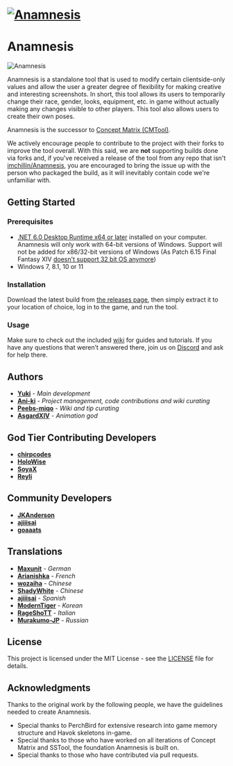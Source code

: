 
# [![Anamnesis](ArtSource/DownloadButton.png "Download Releases")](https://github.com/Squall-Leonhart/Anamnesis/releases)


# Anamnesis
![Anamnesis](Anamnesis/Assets/Anamnesis.png "Anamnesis")

Anamnesis is a standalone tool that is used to modify certain clientside-only values and allow the user a greater degree of flexibility for making creative and interesting screenshots. In short, this tool allows its users to temporarily change their race, gender, looks, equipment, etc. in game without actually making any changes visible to other players. This tool also allows users to create their own poses. 

Anamnesis is the successor to [Concept Matrix (CMTool)](https://github.com/imchillin/CMTool).

We actively encourage people to contribute to the project with their forks to improve the tool overall. With this said, we are **not** supporting builds done via forks and, if you've received a release of the tool from any repo that isn't [imchillin/Anamnesis](https://github.com/imchillin/Anamnesis), you are encouraged to bring the issue up with the person who packaged the build, as it will inevitably contain code we're unfamiliar with.

## Getting Started

### Prerequisites
- [.NET 6.0 Desktop Runtime x64 or later](https://dotnet.microsoft.com/en-us/download/dotnet/thank-you/runtime-desktop-6.0.6-windows-x64-installer) installed on your computer. Anamnesis will only work with 64-bit versions of Windows. Support will not be added for x86/32-bit versions of Windows (As Patch 6.15 Final Fantasy XIV [doesn't support 32 bit OS anymore](https://na.finalfantasyxiv.com/lodestone/news/detail/73031a839564edaca5f4bce18043b9b0e339b52a))
- Windows 7, 8.1, 10 or 11

### Installation

Download the latest build from [the releases page](https://github.com/Squall-Leonhart/Anamnesis/releases/latest), then simply extract it to your location of choice, log in to the game, and run the tool.

### Usage

Make sure to check out the included [wiki](https://github.com/imchillin/Anamnesis/wiki) for guides and tutorials. If you have any questions that weren’t answered there, join us on [Discord](https://discord.gg/KvGJCCnG8t) and ask for help there.

## Authors

* **[Yuki](https://github.com/Yuki-Walsh)** - *Main development*
* **[Ani-ki](https://github.com/Ani-ki)** - *Project management, code contributions and wiki curating* 
* **[Peebs-miqo](https://github.com/Peebs-miqo)** - *Wiki and tip curating* 
* **[AsgardXIV](https://github.com/AsgardXIV)** - *Animation god*

## God Tier Contributing Developers

* **[chirpcodes](https://github.com/chirpcodes)**
* **[HoloWise](https://github.com/HoloWise)**
* **[SoyaX](https://github.com/SoyaX)**
* **[Reyli](https://github.com/Reyli)**

## Community Developers

* **[JKAnderson](https://github.com/JKAnderson)**
* **[ajiiisai](https://github.com/ajiiisai)**
* **[goaaats](https://github.com/goaaats)**

## Translations
* **[Maxunit](https://github.com/Maxunit)** - *German* 
* **[Arianishka](https://github.com/Arianishka)** - *French*
* **[wozaiha](https://github.com/wozaiha)** - *Chinese*
* **[ShadyWhite](https://github.com/ShadyWhite)** - *Chinese*
* **[ajiiisai](https://github.com/ajiiisai)** - *Spanish*
* **[ModernTiger](https://github.com/ModernTiger)** - *Korean*
* **[RageShoTT](https://github.com/RageShoTT)** - *Italian*
* **[Murakumo-JP](https://github.com/Murakumo-JP)** - *Russian*

## License

This project is licensed under the MIT License - see the [LICENSE](LICENSE) file for details.

## Acknowledgments

Thanks to the original work by the following people, we have the guidelines needed to create Anamnesis.

* Special thanks to PerchBird for extensive research into game memory structure and Havok skeletons in-game.
* Special thanks to those who have worked on all iterations of Concept Matrix and SSTool, the foundation Anamnesis is built on.
* Special thanks to those who have contributed via pull requests.
